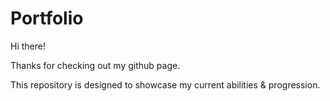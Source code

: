 # Portfolio

Hi there!

Thanks for checking out my github page.

This repository is designed to showcase my current abilities & progression.
